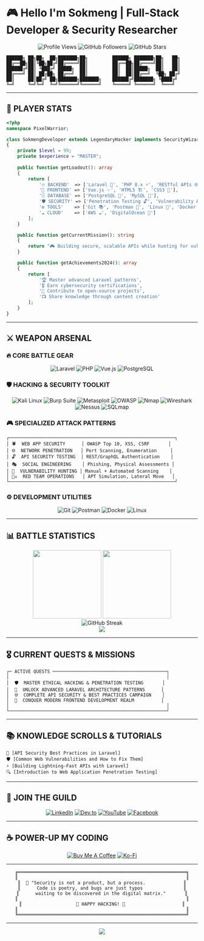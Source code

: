 # 🎮 Hello I'm Sokmeng | Full-Stack Developer & Security Researcher

<div align="center">
  <img src="https://komarev.com/ghpvc/?username=heangsokmeng&color=00ff41&style=plastic&label=VISITORS" alt="Profile Views" />
  <img src="https://img.shields.io/github/followers/heangsokmeng?label=FOLLOWERS&style=plastic&color=ff6b6b&labelColor=000000" alt="GitHub Followers" />
  <img src="https://img.shields.io/github/stars/heangsokmeng?label=STARS&style=plastic&color=ffd93d&labelColor=000000" alt="GitHub Stars" />
</div>

```
██████╗ ██╗██╗  ██╗███████╗██╗         ██████╗ ███████╗██╗   ██╗
██╔══██╗██║╚██╗██╔╝██╔════╝██║         ██╔══██╗██╔════╝██║   ██║
██████╔╝██║ ╚███╔╝ █████╗  ██║         ██║  ██║█████╗  ██║   ██║
██╔═══╝ ██║ ██╔██╗ ██╔══╝  ██║         ██║  ██║██╔══╝  ╚██╗ ██╔╝
██║     ██║██╔╝ ██╗███████╗███████╗    ██████╔╝███████╗ ╚████╔╝ 
╚═╝     ╚═╝╚═╝  ╚═╝╚══════╝╚══════╝    ╚═════╝ ╚══════╝  ╚═══╝  
```

---

## 🎯 PLAYER STATS

```php
<?php
namespace PixelWarrior;

class SokmengDeveloper extends LegendaryHacker implements SecurityWizard
{
    private $level = 99;
    private $experience = "MASTER";
    
    public function getLoadout(): array
    {
        return [
            '🔥 BACKEND'  => ['Laravel 🚀', 'PHP 8.x ⚡', 'RESTful APIs 🌐'],
            '💎 FRONTEND' => ['Vue.js ✨', 'HTML5 🏗️', 'CSS3 🎨'],
            '🗄️ DATABASE' => ['PostgreSQL 🐘', 'MySQL 🐬'],
            '🛡️ SECURITY' => ['Penetration Testing 🔓', 'Vulnerability Assessment 🔍'],
            '⚙️ TOOLS'    => ['Git 📚', 'Postman 📮', 'Linux 🐧', 'Docker 🐳'],
            '☁️ CLOUD'    => ['AWS ☁️', 'DigitalOcean 🌊']
        ];
    }

    public function getCurrentMission(): string
    {
        return "🎮 Building secure, scalable APIs while hunting for vulnerabilities in the digital realm!";
    }

    public function getAchievements2024(): array
    {
        return [
            '🏆 Master advanced Laravel patterns',
            '🎖️ Earn cybersecurity certifications',
            '🌟 Contribute to open-source projects',
            '📺 Share knowledge through content creation'
        ];
    }
}
```

---

## ⚔️ WEAPON ARSENAL

### 🔥 CORE BATTLE GEAR
<div align="center">

![Laravel](https://img.shields.io/badge/🚀_Laravel-FF2D20?style=for-the-badge&logo=laravel&logoColor=white&labelColor=000000)
![PHP](https://img.shields.io/badge/⚡_PHP-777BB4?style=for-the-badge&logo=php&logoColor=white&labelColor=000000)
![Vue.js](https://img.shields.io/badge/✨_Vue.js-35495E?style=for-the-badge&logo=vuedotjs&logoColor=4FC08D&labelColor=000000)
![PostgreSQL](https://img.shields.io/badge/🐘_PostgreSQL-316192?style=for-the-badge&logo=postgresql&logoColor=white&labelColor=000000)

</div>

### 🛡️ HACKING & SECURITY TOOLKIT
<div align="center">

![Kali Linux](https://img.shields.io/badge/🐉_Kali_Linux-557C94?style=for-the-badge&logo=kali-linux&logoColor=white&labelColor=000000)
![Burp Suite](https://img.shields.io/badge/🔥_Burp_Suite-FF6633?style=for-the-badge&logo=burpsuite&logoColor=white&labelColor=000000)
![Metasploit](https://img.shields.io/badge/💥_Metasploit-2596CD?style=for-the-badge&logo=metasploit&logoColor=white&labelColor=000000)
![OWASP](https://img.shields.io/badge/🛡️_OWASP-000000?style=for-the-badge&logo=owasp&logoColor=white&labelColor=333333)
![Nmap](https://img.shields.io/badge/🔍_Nmap-4682B4?style=for-the-badge&logo=nmap&logoColor=white&labelColor=000000)
![Wireshark](https://img.shields.io/badge/📡_Wireshark-1679A7?style=for-the-badge&logo=wireshark&logoColor=white&labelColor=000000)
![Nessus](https://img.shields.io/badge/🎯_Nessus-00C176?style=for-the-badge&logo=tenable&logoColor=white&labelColor=000000)
![SQLmap](https://img.shields.io/badge/⚔️_SQLmap-CC2927?style=for-the-badge&logo=mysql&logoColor=white&labelColor=000000)

</div>

### 🎮 SPECIALIZED ATTACK PATTERNS
```
┌─────────────────────────────────────────────────────────────┐
│ 🕷️  WEB APP SECURITY      │ OWASP Top 10, XSS, CSRF       │
│ 🌐  NETWORK PENETRATION   │ Port Scanning, Enumeration     │
│ 🔓  API SECURITY TESTING  │ REST/GraphQL Authentication    │
│ 🎭  SOCIAL ENGINEERING    │ Phishing, Physical Assessments │
│ 🔎  VULNERABILITY HUNTING │ Manual + Automated Scanning    │
│ 🏴‍☠️  RED TEAM OPERATIONS   │ APT Simulation, Lateral Move   │
└─────────────────────────────────────────────────────────────┘
```

### ⚙️ DEVELOPMENT UTILITIES
<div align="center">

![Git](https://img.shields.io/badge/📚_Git-F05032?style=for-the-badge&logo=git&logoColor=white&labelColor=000000)
![Postman](https://img.shields.io/badge/📮_Postman-FF6C37?style=for-the-badge&logo=postman&logoColor=white&labelColor=000000)
![Docker](https://img.shields.io/badge/🐳_Docker-2496ED?style=for-the-badge&logo=docker&logoColor=white&labelColor=000000)
![Linux](https://img.shields.io/badge/🐧_Linux-FCC624?style=for-the-badge&logo=linux&logoColor=black&labelColor=000000)

</div>

---

## 📊 BATTLE STATISTICS

<div align="center">
  <img height="180em" src="https://github-readme-stats.vercel.app/api?username=heangsokmeng&show_icons=true&theme=chartreuse-dark&include_all_commits=true&count_private=true&bg_color=000000&title_color=00ff41&text_color=ffffff&icon_color=ff6b6b"/>
  <img height="180em" src="https://github-readme-stats.vercel.app/api/top-langs/?username=heangsokmeng&layout=compact&langs_count=8&theme=chartreuse-dark&bg_color=000000&title_color=00ff41&text_color=ffffff"/>
</div>

<div align="center">
  <img src="https://github-readme-streak-stats.herokuapp.com/?user=heangsokmeng&theme=neon-dark&background=000000&ring=00ff41&fire=ff6b6b&currStreakLabel=00ff41" alt="GitHub Streak" />
</div>

<div align="center">
  <img src="https://github-readme-activity-graph.vercel.app/graph?username=heangsokmeng&bg_color=000000&color=00ff41&line=ff6b6b&point=ffffff&area=true&hide_border=true" />
</div>

---

## 🎖️ CURRENT QUESTS & MISSIONS

```
┌─ ACTIVE QUESTS ──────────────────────────────────────────┐
│                                                          │
│  🛡️  MASTER ETHICAL HACKING & PENETRATION TESTING       │
│  🔧  UNLOCK ADVANCED LARAVEL ARCHITECTURE PATTERNS      │
│  🌐  COMPLETE API SECURITY & BEST PRACTICES CAMPAIGN    │
│  📱  CONQUER MODERN FRONTEND DEVELOPMENT REALM          │
│                                                          │
└──────────────────────────────────────────────────────────┘
```

---

## 📚 KNOWLEDGE SCROLLS & TUTORIALS

<!-- BLOG-POST-LIST:START -->
```
🔐 [API Security Best Practices in Laravel]
🛡️ [Common Web Vulnerabilities and How to Fix Them]  
⚡ [Building Lightning-Fast APIs with Laravel]
🔍 [Introduction to Web Application Penetration Testing]
```
<!-- BLOG-POST-LIST:END -->

---

## 🤝 JOIN THE GUILD

<div align="center">

[![LinkedIn](https://img.shields.io/badge/🔗_LinkedIn-0077B5?style=for-the-badge&logo=linkedin&logoColor=white&labelColor=000000)](https://linkedin.com/in/heang-sokmeng-2b13a7266)
[![Dev.to](https://img.shields.io/badge/📝_Dev.to-0A0A0A?style=for-the-badge&logo=devdotto&logoColor=white&labelColor=333333)](https://dev.to/heangsokmeng)
[![YouTube](https://img.shields.io/badge/📺_YouTube-FF0000?style=for-the-badge&logo=youtube&logoColor=white&labelColor=000000)](https://www.youtube.com/c/@codebrewkh)
[![Facebook](https://img.shields.io/badge/👥_Facebook-1877F2?style=for-the-badge&logo=facebook&logoColor=white&labelColor=000000)](https://fb.com/heangsokmeng168)

</div>

---

## ☕ POWER-UP MY CODING

<div align="center">

[![Buy Me A Coffee](https://img.shields.io/badge/☕_Buy%20Me%20A%20Coffee-FFDD00?style=for-the-badge&logo=buy-me-a-coffee&logoColor=black&labelColor=000000)](https://www.buymeacoffee.com/heangsokmeng)
[![Ko-Fi](https://img.shields.io/badge/💝_Ko--fi-F16061?style=for-the-badge&logo=ko-fi&logoColor=white&labelColor=000000)](https://ko-fi.com/heangsokmeng)

</div>

---

<div align="center">

```
╔══════════════════════════════════════════════════════════════╗
║                                                              ║
║  💭 "Security is not a product, but a process.              ║
║      Code is poetry, and bugs are just typos               ║
║      waiting to be discovered in the digital matrix."       ║
║                                                              ║
║                    🚀 HAPPY HACKING! 🚀                     ║
║                                                              ║
╚══════════════════════════════════════════════════════════════╝
```

</div>

---

<div align="center">
  <img src="https://capsule-render.vercel.app/api?type=waving&color=0:00ff41,50:ff6b6b,100:ffd93d&height=120&section=footer&text=GAME%20OVER%20-%20THANKS%20FOR%20PLAYING!&fontSize=20&fontColor=000000&animation=fadeIn&desc=Ready%20to%20build%20something%20legendary%20together?&descAlignY=75&descAlign=50" />
</div>
